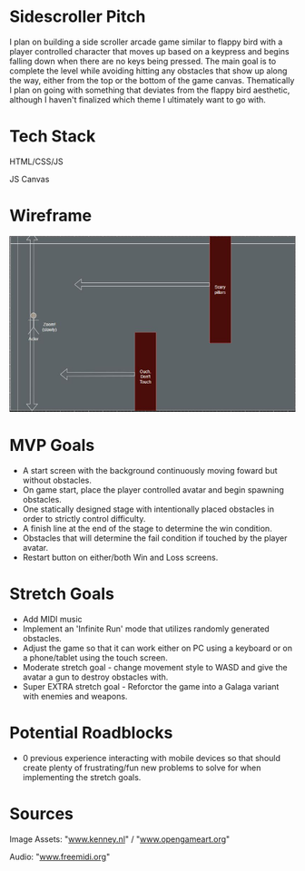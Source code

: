 # Sidescroller Pitch
I plan on building a side scroller arcade game similar to flappy bird with a player controlled character that moves up based on a keypress and begins falling down when there are no keys being pressed. The main goal is to complete the level while avoiding hitting any obstacles that show up along the way, either from the top or the bottom of the game canvas. Thematically I plan on going with something that deviates from the flappy bird aesthetic, although I haven't finalized which theme I ultimately want to go with.

# Tech Stack
HTML/CSS/JS

JS Canvas

# Wireframe
![Game Wireframe](./assets/project1wireframe.jpg "Game Wireframe")

# MVP Goals
* A start screen with the background continuously moving foward but without obstacles.
* On game start, place the player controlled avatar and begin spawning obstacles.
* One statically designed stage with intentionally placed obstacles in order to strictly control difficulty.
* A finish line at the end of the stage to determine the win condition.
* Obstacles that will determine the fail condition if touched by the player avatar.
* Restart button on either/both Win and Loss screens.

# Stretch Goals
* Add MIDI music
* Implement an 'Infinite Run' mode that utilizes randomly generated obstacles.
* Adjust the game so that it can work either on PC using a keyboard or on a phone/tablet using the touch screen.
* Moderate stretch goal - change movement style to WASD and give the avatar a gun to destroy obstacles with.
* Super EXTRA stretch goal - Reforctor the game into a Galaga variant with enemies and weapons.

# Potential Roadblocks
* 0 previous experience interacting with mobile devices so that should create plenty of frustrating/fun new problems to solve for when implementing the stretch goals.

# Sources
Image Assets: "www.kenney.nl" / "www.opengameart.org"

Audio: "www.freemidi.org"